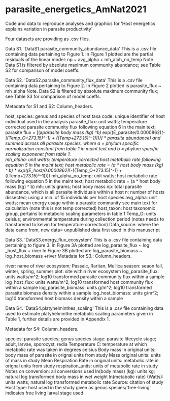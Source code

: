 # parasite_energetics_AmNat2021
Code and data to reproduce analyses and graphics for 'Host energetics explains variation in parasite productivity'

Four datasets are providing as .csv files. 

Data S1. 'DataS1.parasite_community_abundance_data'
This is a .csv file containing data pertaining to Figure 1.
In Figure 1 plotted are the partial residuals of the linear model: np ~ avg_alpha + mh_alph_no_temp 
Note. Data S1 is filtered by absolute maximum community abundance; see Table S2 for comparison of model coeffs.  

Data S2. 'DataS2.parasite_community_flux_data'
This is a .csv file containing data pertaining to Figure 2.
In Figure 2 plotted is parasite_flux ~ mh_alpha
Note. Data S2 is filtered by absolute maximum community flux; see Table S3 for comparison of model coeffs.   

Metadata for S1 and S2:
Column_headers. 

host_species: genus and species of host taxa 
code: unique identifier of host individual used in the analysis 
parasite_flux:  unit watts; temperature corrected parasite community flux following equation 6 in the main text; parasite flux = [(a*parasite body mass (kg) ^b)* exp((E_parasite/0.0000862)*(-((Temp_O+273.15)^-1) + ((Temp+273.15)^-1))))] * parasite abundance) and summed across all parasite species, where a = phylum specific normalization constant from table 1 in maint text and b = phylum specific scaling exponenet from table 1.  
mh_alpha: unit watts; temperature corrected host metabolic rate following equation 5 in the maint text; host metabolic rate = (a * host body mass (kg) ^ b) * exp((E_host/0.0000862)*(-((Temp_O+273.15)^-1) + ((Temp+273.15)^-1))))
mh_alpha_no_temp: unit watts; host metabolic rate following equation 5 in the maint text; host metabolic rate = (a * host body mass (kg) ^ b) 
mh: units grams; host body mass 
np: total parasite abundance, which is all parasite individuals within a host 
n: number of hosts dissected; using a min. of 15 individuals per host species
avg_alpha: unit watts; mean energy usage within a parasite community see main text for calculation (note this is not temp corrected)
host_taxon: host taxonomic group, pertains to metabolic scaling parameters in table 1
Temp_O: units celsius; environmental temperature during collection period (notes needs to transforemd to kelvin for temperature correction) 
Data_source: where the data came from, new data= unpublished data first used in this manuscript 

Data S3. 'DataS3.energy_flux_ecosystem'
This is a .csv file containing data pertaining to figure 3. 
In Figure 3A plotted are log_parasite_flux ~ log _host_flux + river
In Figure 3B plotted are log_parasite_biomass ~ log_host_biomass +river
Metadata for S3.:
Column_headers.

river: name of river ecosystem; Passaic, Raritan, Mullica
season: seaon fall, winter, spring, summer 
plot: site within river ecosystem 
log_parasite_flux: units watts/m^2; log10 transformed parasite community flux within a sample
log_host_flux: units watts/m^2; log10 transformed host community flux within a sample 
log_parasite_biomass: units g/m^2; log10 transformed parasite biomass density within a sample 
log_host_biomass: units g/m^2; log10 transformed host biomass density within a sample 

Data S4. 'DataS4.platyhelminthes_scaling'
This is a .csv file containing data used to estimate platyhelminthe metabolic scaling parameters given in Table 1, further details are provided in Appendix 1. 

Metadata for S4:
Column_headers.

species: parasite species; genus species
stage: parasite lifecycle stage; adult, larvae, sporocyst, redia 
Temperature C: temperature at which metabolic rate was taken in degrees celsius 
Body mass in original units: body mass of parasite in orignal units from study
Mass original units: units of mass  in study
Mean Respiration Rate in original units: metabolic rate in orignal units from study
respiration_units: units of metabolic rate in study
Notes on conversion: all conversions used
ln(body mass) (kg): units kg; natural log transformed body mass in wet weight 
ln(metabolic rate) (Watts): units watts;  natural log transformed metabolic rate
Source:	citation of study
Host type: host used in the study given as genus species/'free-living' indicates free living larval stage used 
